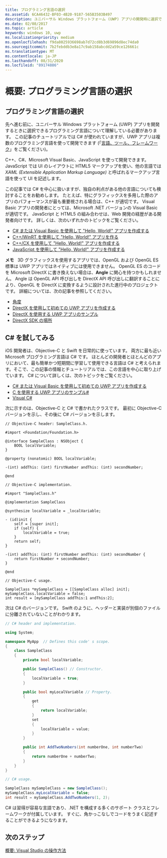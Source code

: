 ```yaml
---
title: プログラミング言語の選択
ms.assetid: 6CA46432-BF03-4B20-9187-565B3503B497
description: ユニバーサル Windows プラットフォーム (UWP) アプリの開発時に選択できるプログラミング言語について説明します。
ms.date: 02/08/2017
ms.topic: article
keywords: windows 10, uwp
ms.localizationpriority: medium
ms.openlocfilehash: f9da8025936698ab7d72cd8b3d69896d8ec74da0
ms.sourcegitcommit: 7b2febddb3e8a17c9ab158abcdd2a59ce126661c
ms.translationtype: MT
ms.contentlocale: ja-JP
ms.lasthandoff: 08/31/2020
ms.locfileid: "89174886"
---
```

# <a name="getting-started-choosing-a-programming-language"></a>概要: プログラミング言語の選択

## <a name="choosing-a-programming-language"></a>プログラミング言語の選択

先へ進む前に、ユニバーサル Windows プラットフォーム (UWP) アプリを開発するときに選択できるプログラミング言語について理解している必要があります。 この記事のチュートリアルでは C# が使われていますが、UWP アプリは複数のプログラミング言語を使って開発できます (「[言語、ツール、フレームワーク](/previous-versions/windows/apps/dn465799(v=win.10))」をご覧ください)。

C++、C#、Microsoft Visual Basic、JavaScript を使って開発できます。 JavaScript では UI のレイアウトに HTML5 マークアップを使い、他の言語では *XAML (Extensible Application Markup Language)* と呼ばれるマークアップ言語を使って UI を記述します。

この記事では C# を中心に扱いますが、独自の利点がある他の言語についても検討することをお勧めします。 たとえば、特にグラフィックスを多用した際のアプリのパフォーマンスが最も重要視される場合は、C++ が適切です。 Visual Basic アプリの開発者にとっては、Microsoft .NET バージョンの Visual Basic が適切です。 JavaScript と HTML5 の組み合わせは、Web 開発の経歴がある開発者向けです。 詳しくは、次のいずれかのトピックをご覧ください。

-   [C# または Visual Basic を使用して "Hello, World!" アプリを作成する](../get-started/create-a-hello-world-app-xaml-universal.md)
-   [C++/WinRT を使用して "Hello, World!" アプリを作る](../get-started/create-a-basic-windows-10-app-in-cppwinrt.md)
-   [C++/CX を使用して "Hello, World!" アプリを作成する](../get-started/create-a-basic-windows-10-app-in-cpp.md)
-   [JavaScript を使用して "Hello, World!" アプリを作成する](../get-started/create-a-hello-world-app-js-uwp.md)

**メモ**   3D グラフィックスを使用するアプリでは、OpenGL および OpenGL ES 標準は UWP アプリではネイティブには使用できません。 OpenGL ES のコードを Microsoft DirectX に書き換えない場合は、**Angle** に関心を持つかもしれません。 Angle は OpenGL API 呼び出しを DirectX API 呼び出しに翻訳することにより、OpenGL を DirectX に変換するように設計された進行中のプロジェクトです。 詳細については、次の記事を参照してください。
-   [角度](https://bugs.chromium.org/p/angleproject/)
-   [DirectX を使用して初めての UWP アプリを作成する](/previous-versions/windows/apps/br229580(v=win.10))
-   [DirectX を使用する UWP アプリのサンプル](/samples/browse/?expanded=windows&products=windows-uwp&terms=directx)
-   [DirectX SDK の場所](/windows/desktop/directx-sdk--august-2009-)

## <a name="giving-c-a-go"></a>C# を試してみる

iOS 開発者は、Objective-C と Swift を日常的に使っています。 両方に最も近い Microsoft プログラミング言語は C# です。 ほとんどの開発者とほとんどのアプリにおいて、最も簡単かつ短期間に学習して使用できる言語は C# と考えられます。そこで、この記事の情報とチュートリアルでは、この言語を中心に取り上げています。 C# について詳しくは、次のトピックをご覧ください。

-   [C# または Visual Basic を使用して初めての UWP アプリを作成する](../get-started/create-a-hello-world-app-xaml-universal.md)
-   [C を使用する UWP アプリのサンプル#](/samples/browse/?expanded=windows&languages=csharp&products=windows-uwp)
-   [Visual C#](/dotnet/csharp/)

次に示すのは、Objective-C と C# で書かれたクラスです。 最初に Objective-C バージョンを示し、その後に C# バージョンを示します。

```obj-c
// Objective-C header: SampleClass.h.

#import <Foundation/Foundation.h>

@interface SampleClass : NSObject {
    BOOL localVariable;
}

@property (nonatomic) BOOL localVariable;

-(int) addThis: (int) firstNumber andThis: (int) secondNumber;

@end
```

```obj-c
// Objective-C implementation.

#import "SampleClass.h"

@implementation SampleClass

@synthesize localVariable = _localVariable;

- (id)init {
    self = [super init];
    if (self) {
        localVariable = true;
    }
    return self;
}

-(int) addThis: (int) firstNumber andThis: (int) secondNumber {
    return firstNumber + secondNumber;
}

@end
```

```obj-c
// Objective-C usage.

SampleClass *mySampleClass = [[SampleClass alloc] init];
mySampleClass.localVariable = false;
int result = [mySampleClass addThis:1 andThis:2];
```

次は C# のバージョンです。 Swift のように、ヘッダーと実装が別個のファイルに分離されていないことがわかります。

```csharp
// C# header and implementation.

using System;

namespace MyApp  // Defines this code' s scope.
{
    class SampleClass
    {
        private bool localVariable;

        public SampleClass() // Constructor.
        {
            localVariable = true;
        }

        public bool myLocalVariable // Property.
        {
            get
            {
                return localVariable;
            }
            set
            {
                localVariable = value; 
            }
        }

        public int AddTwoNumbers(int numberOne, int numberTwo)
        {
            return numberOne + numberTwo;
        }        
    }
}
```

```csharp
// C# usage.

SampleClass mySampleClass = new SampleClass();
mySampleClass.myLocalVariable = false;
int result = mySampleClass.AddTwoNumbers(1, 2);
```

C# は習得が容易な言語であり、.NET を構成する多くのサポート クラスとフレームワークが付属しています。 すぐに、角かっこなしでコードをうまく記述することができるようになります。

## <a name="next-step"></a>次のステップ

[概要: Visual Studio の操作方法](getting-started-getting-around-in-visual-studio.md)